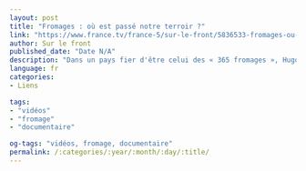 ```yaml
---
layout: post
title: "Fromages : où est passé notre terroir ?"
link: "https://www.france.tv/france-5/sur-le-front/5836533-fromages-ou-est-passe-notre-terroir.html"
author: Sur le front
published_date: "Date N/A"
description: "Dans un pays fier d'être celui des « 365 fromages », Hugo Clément a enquêté sur la face cachée de la production intensive de ces aliments et leur perte d'authenticité. Ainsi, dans les élevages de chèvres, les petits mâles ont très peu de valeur. Les chevreaux sont abattus à l'âge d'un mois et sont souvent exportés et consommés à l'étranger. Les vaches laitières, elles, qui vivent de plus en plus enfermées en permanence, sont envoyées à l'abattoir de plus en plus jeunes, à 6 ans en moyenne, notamment parce qu'elles ne produisent plus assez de lait pour les besoins de l'industrie. Et si, auparavant, chaque sorte de fromage ou presque était liée à une race de vache laitière, aujourd'hui les races traditionnelles sont souvent remplacées par des races plus productives."
language: fr
categories:
- Liens

tags:
- "vidéos"
- "fromage"
- "documentaire"

og-tags: "vidéos, fromage, documentaire"
permalink: /:categories/:year/:month/:day/:title/
---
```

